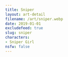 ```yaml
---
title: Sniper
layout: art-detail
filename: /art/sniper.webp
date: 2019-01-01
excludefeed: true
slug: sniper
characters:
- Sniper Girl
nsfw: false
---
```

